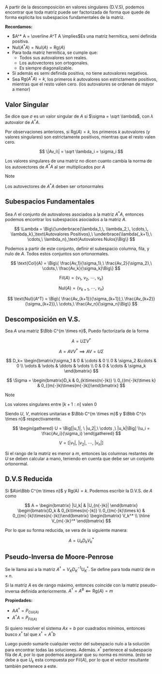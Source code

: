 A partir de la descomposición en valores singulares (D.V.S), podemos encontrar que toda matriz puede ser factorizada de forma que quede de forma explicita los subespacios fundamentales de la matriz.

**Recordamos:**

- $A^* A = \overline A^T A \implies$Es una matriz hermítica, semi definida positiva.
- $\text{Nul}(A^* A) = \text{Nul}(A) = \text{Rg}(A)$
- Para toda matriz hermítica, se cumple que:
	- Todos sus autovalores son reales.
	- Los autovectores son ortogonales.
	- Es siempre diagonalizable.
- Si además es semi definida positiva, no tiene autovalores negativos.
- Sea $\text{Rg}(A^* A) = k$, los primeros $k$ autovalores son estrictamente positivos, mientras que el resto valen cero. (los autovalores se ordenan de mayor a menor)

## Valor Singular

Se dice que $\sigma$ es un valor singular de $A$ si $\sigma = \sqrt \lambda$, con $\lambda$ autovalor de $A^* A$.

Por observaciones anteriores, si $\text{Rg}(A) = k$, los primeros $k$ autovalores (y valores singulares) son estrictamente positivos, mientras que el resto valen cero.

$$
\|Av_i\| = \sqrt \lambda_i = \sigma_i
$$

Los valores singulares de una matriz no dicen cuanto cambia la norma de los autovectores de $A^* A$ al ser multiplicados por $A$

> [!note]
> Los autovectores de $A^*A$ deben ser ortonormales

## Subespacios Fundamentales

Sea $\Lambda$ el conjunto de autovalores asociados a la matriz $A^*A$, entonces podemos encontrar los subespacios asociados a la matriz $A$.

$$
\Lambda = \Big\{\underbrace{\lambda_1,\, \lambda_2,\, \cdots,\, \lambda_k}_\text{Autovalores Positivos},\ \underbrace{\lambda{_k+1},\  \cdots,\ \lambda_n}_\text{Autovalores Nulos}\Big\}
$$

Podemos a partir de este conjunto, definir el subespacio columna, fila, y nulo de $A$. Todos estos conjuntos son ortonormales.

$$
\text{Col}(A) = \Big\{ \frac{Av_1}{\sigma_1},\ \frac{Av_2}{\sigma_2},\ \cdots,\ \frac{Av_k}{\sigma_k}\Big\}
$$

$$
\text{Fil}(A) = \Big\{v_1,\ v_2,\ \cdots ,\ v_k\Big\}
$$

$$
\text{Nul}(A) = \Big\{v_{k+1},\ \cdots ,\ v_n\Big\}
$$

$$
\text{Nul}(A^T) = \Big\{ \frac{Av_{k+1}}{\sigma_{k+1}},\ \frac{Av_{k+2}}{\sigma_{k+2}},\ \cdots,\ \frac{Av_n}{\sigma_n}\Big\}
$$

## Descomposición en V.S.

Sea $A$ una matriz $\Bbb C^{m \times n}$, Puedo factorizarla de la forma

$$
A = U \Sigma V^*
$$

$$
A = AVV^* \implies AV = U\Sigma
$$

$$
D_k= \begin{bmatrix}\sigma_1 & 0 & \cdots & 0 \\
0 & \sigma_2 &\cdots & 0 \\
\vdots & \vdots & \ddots & \vdots \\
0 & 0 & \cdots & \sigma_k
\end{bmatrix}
$$

$$
\Sigma = \begin{bmatrix}D_k & 0_{k\times(n{-}k)} \\ 0_{(m{-}k)\times k} & 0_{(m{-}k)\times(m{-}k)}\end{bmatrix}
$$

> [!note]
> Los valores singulares entre $[k{+}1: n]$ valen $0$

Siendo $U$, $V$, matrices unitarias e $\Bbb C^{m \times m}$ y $\Bbb C^{n \times n}$ respectivamente.

$$
\begin{gathered}
U = \Big[|u_1|, \ |u_2|,\ \cdots ,\ |u_k|\Big] \\u_i = \frac{Av_i}{\sigma_i}
\end{gathered}
$$

$$
V = \Big[|v_1|, \ |v_2|,\ \cdots ,\ |v_n|\Big]
$$

Si el rango de la matriz es menor a $m$, entonces las columnas restantes de $U$ se deben calcular a mano, teniendo en cuenta que debe ser un conjunto ortonormal.

## D.V.S Reducida

Si $A\in\Bbb C^{m \times n}$ y $\text{Rg(A)} = k$. Podemos escribir la D.V.S. de $A$ como

$$
A = 
\begin{bmatrix}
|U_k| & |U_{n{-}k}|
\end{bmatrix}
\begin{bmatrix}D_k & 0_{k\times(n{-}k)} \\ 0_{(m{-}k)\times k} & 0_{(m{-}k)\times(n{-}k)}\end{bmatrix}
\begin{bmatrix}
V_k^* \\
\hline
V_{m{-}k}^*
\end{bmatrix}
$$

Por lo que su forma reducida, se vera de la siguiente manera:

$$
A = U_k D_k V_k^*
$$

## Pseudo-Inversa de Moore-Penrose

Se le llama así a la matriz $A^\dagger = V_K D_K^{-1} U_K^*$. Se define para toda matriz de $m \times n$.

Si la matriz $A$ es de rango máximo, entonces coincide con la matriz pseudo-inversa definida anteriormente. $A^\dagger = A^\# \impliedby \text{Rg}(A) = m$

**Propiedades:**

- $A A^\dagger = P_{\text{Col}(A)}$
- $A^\dagger A = P_{\text{Fil}(A)}$

Si quiero resolver el sistema $Ax = b$ por cuadrados mínimos, entonces busco $x^\dagger$ tal que $x^\dagger = A^\dagger b$

Luego puedo sumarle cualquier vector del subespacio nulo a la solución para encontrar todas las soluciones. Además. $x^\dagger$ pertenece al subespacio fila de $A$, por lo que podemos asegurar que su norma es minima. (esto se debe a que $U_k$ esta compuesta por $\text{Fil}(A)$, por lo que el vector resultante también pertenece a este.
